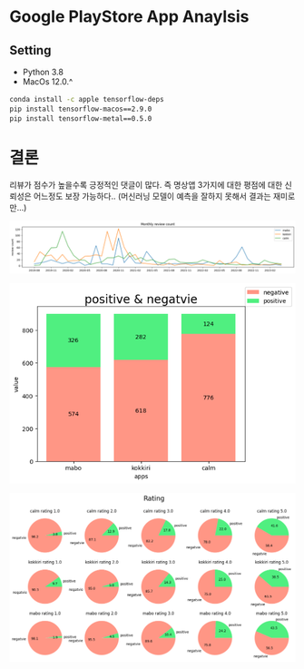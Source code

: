 # Google PlayStore App Anaylsis

## Setting

- Python 3.8
- MacOs 12.0.^

```bash
conda install -c apple tensorflow-deps
pip install tensorflow-macos==2.9.0
pip install tensorflow-metal==0.5.0
```

# 결론

리뷰가 점수가 높을수록 긍정적인 댓글이 많다.
즉 명상앱 3가지에 대한 평점에 대한 신뢰성은 어느정도 보장 가능하다..
(머신러닝 모델이 예측을 잘하지 못해서 결과는 재미로만...)

![](output2.png)

![](output3.png)

![](output.png)
